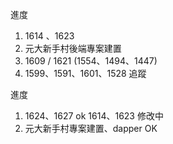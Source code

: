 進度

1. 1614 、1623 
2. 元大新手村後端專案建置
4. 1609 / 1621 (1554、1494、1447) 
5. 1599、1591、1601、1528 追蹤

進度

1. 1624、1627 ok 1614、1623 修改中
2. 元大新手村專案建置、dapper OK
